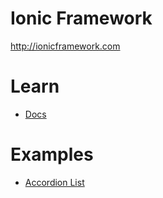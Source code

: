 # Ionic Framework

http://ionicframework.com

# Learn 

* [Docs](http://ionicframework.com/docs/overview/)

# Examples

* [Accordion List](http://codepen.io/ionic/pen/uJkCz)
